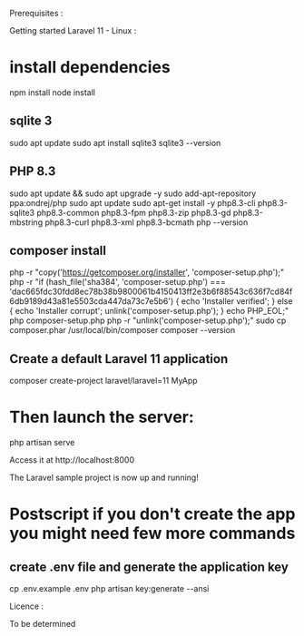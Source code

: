 Prerequisites :

Getting started Laravel 11 - Linux : 

# install dependencies
npm install
node install


## sqlite 3 
sudo apt update
sudo apt install sqlite3
sqlite3 --version

## PHP 8.3
sudo apt update && sudo apt upgrade -y
sudo add-apt-repository ppa:ondrej/php
sudo apt update
sudo apt-get install -y php8.3-cli php8.3-sqlite3 php8.3-common php8.3-fpm php8.3-zip php8.3-gd php8.3-mbstring php8.3-curl php8.3-xml php8.3-bcmath
php --version


## composer install
php -r "copy('https://getcomposer.org/installer', 'composer-setup.php');"
php -r "if (hash_file('sha384', 'composer-setup.php') === 'dac665fdc30fdd8ec78b38b9800061b4150413ff2e3b6f88543c636f7cd84f6db9189d43a81e5503cda447da73c7e5b6') { echo 'Installer verified'; } else { echo 'Installer corrupt'; unlink('composer-setup.php'); } echo PHP_EOL;"
php composer-setup.php
php -r "unlink('composer-setup.php');"
sudo cp composer.phar /usr/local/bin/composer
composer  --version


## Create a default Laravel 11 application
composer create-project laravel/laravel=11 MyApp

# Then launch the server:
php artisan serve

Access it at http://localhost:8000

The Laravel sample project is now up and running!

# Postscript if you don't create the app you might need few more commands 
## create .env file and generate the application key

cp .env.example .env
php artisan key:generate --ansi

Licence :

To be determined 
